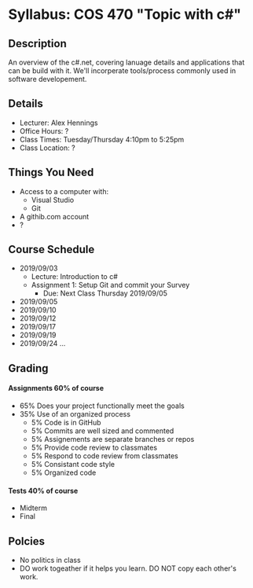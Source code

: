 # Syllabus: COS 470 "Topic with c#"
## Description
An overview of the c#.net, covering lanuage details and applications that can be build with it. We'll incorperate tools/process commonly used in software developement.

## Details
* Lecturer: Alex Hennings
* Office Hours: ?
* Class Times: Tuesday/Thursday 4:10pm to 5:25pm
* Class Location: ?

## Things You Need
* Access to a computer with:
  * Visual Studio
  * Git
* A githib.com account
* ?

## Course Schedule
* 2019/09/03
  * Lecture: Introduction to c#
  * Assignment 1: Setup Git and commit your Survey
    * Due: Next Class Thursday 2019/09/05
* 2019/09/05
* 2019/09/10
* 2019/09/12
* 2019/09/17
* 2019/09/19
* 2019/09/24
...

## Grading
#### Assignments 60% of course
* 65% Does your project functionally meet the goals
* 35% Use of an organized process
  * 5% Code is in GitHub
  * 5% Commits are well sized and commented
  * 5% Assignements are separate branches or repos
  * 5% Provide code review to classmates
  * 5% Respond to code review from classmates
  * 5% Consistant code style
  * 5% Organized code

#### Tests 40% of course
* Midterm
* Final

## Polcies
* No politics in class
* DO work togeather if it helps you learn. DO NOT copy each other's work.
